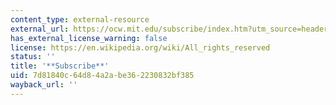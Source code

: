 ```yaml
---
content_type: external-resource
external_url: https://ocw.mit.edu/subscribe/index.htm?utm_source=header
has_external_license_warning: false
license: https://en.wikipedia.org/wiki/All_rights_reserved
status: ''
title: '**Subscribe**'
uid: 7d81840c-64d8-4a2a-be36-2230832bf385
wayback_url: ''
---
```

